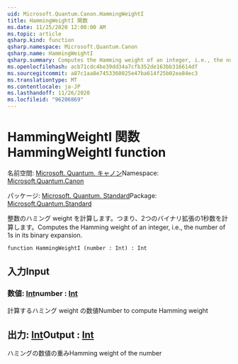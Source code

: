 ```yaml
---
uid: Microsoft.Quantum.Canon.HammingWeightI
title: HammingWeightI 関数
ms.date: 11/25/2020 12:00:00 AM
ms.topic: article
qsharp.kind: function
qsharp.namespace: Microsoft.Quantum.Canon
qsharp.name: HammingWeightI
qsharp.summary: Computes the Hamming weight of an integer, i.e., the number of 1s in its binary expansion.
ms.openlocfilehash: acb71cdc4be39dd34a7cfb352de163bb316614df
ms.sourcegitcommit: a87c1aa8e7453360025e47ba614f25b02ea84ec3
ms.translationtype: MT
ms.contentlocale: ja-JP
ms.lasthandoff: 11/26/2020
ms.locfileid: "96206869"
---
```

# <a name="hammingweighti-function"></a><span data-ttu-id="0a799-102">HammingWeightI 関数</span><span class="sxs-lookup"><span data-stu-id="0a799-102">HammingWeightI function</span></span>

<span data-ttu-id="0a799-103">名前空間: [Microsoft. Quantum. キャノン](xref:Microsoft.Quantum.Canon)</span><span class="sxs-lookup"><span data-stu-id="0a799-103">Namespace: [Microsoft.Quantum.Canon](xref:Microsoft.Quantum.Canon)</span></span>

<span data-ttu-id="0a799-104">パッケージ: [Microsoft. Quantum. Standard](https://nuget.org/packages/Microsoft.Quantum.Standard)</span><span class="sxs-lookup"><span data-stu-id="0a799-104">Package: [Microsoft.Quantum.Standard](https://nuget.org/packages/Microsoft.Quantum.Standard)</span></span>


<span data-ttu-id="0a799-105">整数のハミング weight を計算します。つまり、2つのバイナリ拡張の1秒数を計算します。</span><span class="sxs-lookup"><span data-stu-id="0a799-105">Computes the Hamming weight of an integer, i.e., the number of 1s in its binary expansion.</span></span>

```qsharp
function HammingWeightI (number : Int) : Int
```


## <a name="input"></a><span data-ttu-id="0a799-106">入力</span><span class="sxs-lookup"><span data-stu-id="0a799-106">Input</span></span>

### <a name="number--int"></a><span data-ttu-id="0a799-107">数値: [Int](xref:microsoft.quantum.lang-ref.int)</span><span class="sxs-lookup"><span data-stu-id="0a799-107">number : [Int](xref:microsoft.quantum.lang-ref.int)</span></span>

<span data-ttu-id="0a799-108">計算するハミング weight の数値</span><span class="sxs-lookup"><span data-stu-id="0a799-108">Number to compute Hamming weight</span></span>



## <a name="output--int"></a><span data-ttu-id="0a799-109">出力: [Int](xref:microsoft.quantum.lang-ref.int)</span><span class="sxs-lookup"><span data-stu-id="0a799-109">Output : [Int](xref:microsoft.quantum.lang-ref.int)</span></span>

<span data-ttu-id="0a799-110">ハミングの数値の重み</span><span class="sxs-lookup"><span data-stu-id="0a799-110">Hamming weight of the number</span></span>